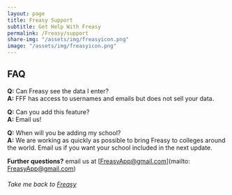 ```yaml
---
layout: page
title: Freasy Support
subtitle: Get Help With Freasy
permalink: /Freasy/support
share-img: "/assets/img/freasyicon.png"
image: "/assets/img/freasyicon.png"
---
```


## FAQ
**Q:** Can Freasy see the data I enter?  
**A:** FFF has access to usernames and emails but does not sell your data.

**Q:** Can you add this feature?  
**A:** Email us!

**Q:** When will you be adding my school?  
**A:** We are working as quickly as possible to bring Freasy to colleges around the world. Email us if you want your school included in the next update.

**Further questions?** email us at [FreasyApp@gmail.com](mailto: FreasyApp@gmail.com)
###### Take me back to [Freasy](/Freasy/)
